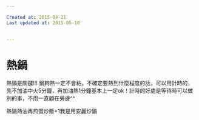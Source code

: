 ```yaml
---

Created at: 2015-04-21
Last updated at: 2015-05-10


---
```


# 熱鍋


熱鍋是關鍵!!! 鍋夠熱一定不會粘。不確定要熱到什麼程度的話，可以用計時的，先不加油中火5分鐘，再加油熱1分鐘基本上一定ok！計時的好處是等待時可以做別的事，不用一直顧在旁邊^^

熱鍋熱油再煎蛋炒飯+1我是用安麗炒鍋

